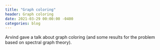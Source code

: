 ```yaml
---
title: "Graph coloring"
header: Graph coloring
date: 2021-03-29 00:00:00 -0400
categories: blog
---
```


Arvind gave a talk about graph coloring (and some
results for the problem based on spectral graph theory).


